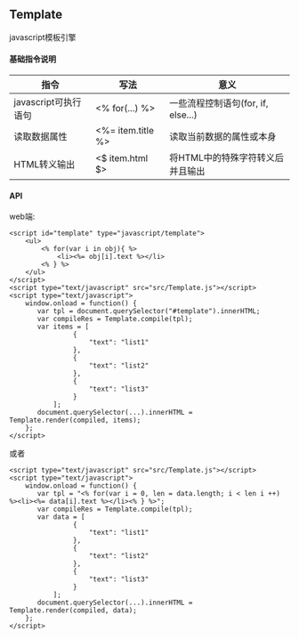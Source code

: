 ## Template

javascript模板引擎

#### 基础指令说明

指令 | 写法 | 意义
---|---|---
javascript可执行语句 | <% for(...) %> | 一些流程控制语句(for, if, else...)
读取数据属性 | <%= item.title %> | 读取当前数据的属性或本身
HTML转义输出 | <$ item.html $> | 将HTML中的特殊字符转义后并且输出

#### API

web端:

	<script id="template" type="javascript/template">
		<ul>
			<% for(var i in obj){ %>
				<li><%= obj[i].text %></li>
			<% } %>
		</ul>
	</script>
    <script type="text/javascript" src="src/Template.js"></script>
    <script type="text/javascript">
        window.onload = function() {
           var tpl = document.querySelector("#template").innerHTML;
           var compileRes = Template.compile(tpl);
           var items = [
                    {
                        "text": "list1"
                    },
                    {
                        "text": "list2"
                    },
                    {
                        "text": "list3"
                    }
               ];
           document.querySelector(...).innerHTML = Template.render(compiled, items);
        };
    </script>
    
或者

    <script type="text/javascript" src="src/Template.js"></script>
    <script type="text/javascript">
        window.onload = function() {
           var tpl = "<% for(var i = 0, len = data.length; i < len i ++) %><li><%= data[i].text %></li><% } %>";
           var compileRes = Template.compile(tpl);
           var data = [
                    {
                        "text": "list1"
                    },
                    {
                        "text": "list2"
                    },
                    {
                        "text": "list3"
                    }
               ];
           document.querySelector(...).innerHTML = Template.render(compiled, data);
        };
    </script>
    